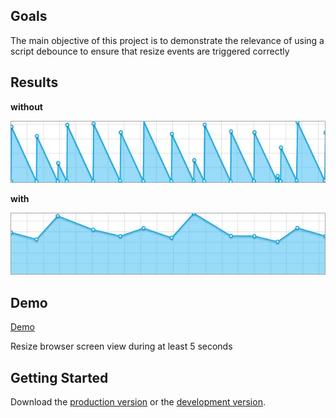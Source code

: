 ## Goals

The main objective of this project is to demonstrate the relevance of using a script debounce to ensure that resize events are triggered correctly

## Results

**without**

![logo!](https://github.com/jfroffice/jquery.trueresize/raw/master/img/without.jpg)

**with**

![logo!](https://github.com/jfroffice/jquery.trueresize/raw/master/img/with.jpg)

## Demo

[Demo](http://jfroffice.github.com/jquery.trueresize/fullscreen/)

Resize browser screen view during at least 5 seconds

## Getting Started

Download the [production version][min] or the [development version][max].

[min]: https://raw.github.com/jfroffice/jquery.trueresize/master/dist/jquery.trueresize.min.js
[max]: https://raw.github.com/jfroffice/jquery.trueresize/master/dist/jquery.trueresize.js
